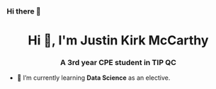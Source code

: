 ### Hi there 👋
<h1 align="center">Hi 👋, I'm Justin Kirk McCarthy</h1>
<h3 align="center">A 3rd year CPE student in TIP QC</h3>

- 🌱 I’m currently learning **Data Science** as an elective.
<!--
**jowstenn/jowstenn** is a ✨ _special_ ✨ repository because its `README.md` (this file) appears on your GitHub profile.

Here are some ideas to get you started:

- 🔭 I’m currently working on ...
- 🌱 I’m currently learning ...
- 👯 I’m looking to collaborate on ...
- 🤔 I’m looking for help with ...
- 💬 Ask me about ...
- 📫 How to reach me: ...
- 😄 Pronouns: ...
- ⚡ Fun fact: ...
-->
